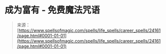 <!--yml

category: 未分类

date: 2024-06-12 19:09:54

-->

# 成为富有 - 免费魔法咒语

> 来源：[https://www.spellsofmagic.com/spells/life_spells/career_spells/24161/page.html#0001-01-01](https://www.spellsofmagic.com/spells/life_spells/career_spells/24161/page.html#0001-01-01)

